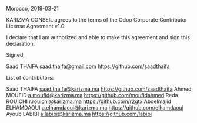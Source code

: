 Morocco, 2019-03-21

KARIZMA CONSEIL agrees to the terms of the Odoo Corporate Contributor License
Agreement v1.0.

I declare that I am authorized and able to make this agreement and sign this
declaration.


Signed,

Saad THAIFA saad.thaifa@gmail.com https://github.com/saadthaifa

List of contributors:

Saad THAIFA saad.thaifa@karizma.ma https://github.com/saadthaifa
Ahmed MOUFID a.moufid@karizma.ma https://github.com/moufidahmed
Reda ROUICHI r.rouichi@karizma.ma https://github.com/r2gtx
Abdelmajid ELHAMDAOUI a.elhamdaoui@karizma.ma https://github.com/elhamdaoui
Ayoub LABIBI a.labibi@karizma.ma https://github.com/labibi
